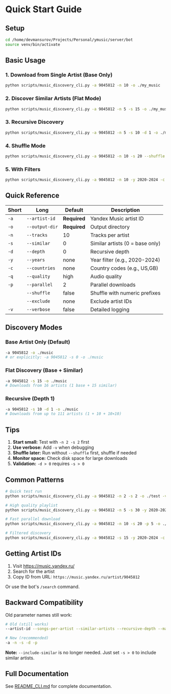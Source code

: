 # Quick Start Guide

## Setup

```bash
cd /home/devmansurov/Projects/Personal/ymusic/server/bot
source venv/bin/activate
```

## Basic Usage

### 1. Download from Single Artist (Base Only)
```bash
python scripts/music_discovery_cli.py -a 9045812 -n 10 -o ./my_music
```

### 2. Discover Similar Artists (Flat Mode)
```bash
python scripts/music_discovery_cli.py -a 9045812 -n 5 -s 15 -o ./my_music
```

### 3. Recursive Discovery
```bash
python scripts/music_discovery_cli.py -a 9045812 -n 5 -s 10 -d 1 -o ./my_music
```

### 4. Shuffle Mode
```bash
python scripts/music_discovery_cli.py -a 9045812 -n 10 -s 20 --shuffle -o ./my_music
```

### 5. With Filters
```bash
python scripts/music_discovery_cli.py -a 9045812 -n 10 -y 2020-2024 -c US,GB -q high -o ./my_music
```

## Quick Reference

| Short | Long | Default | Description |
|-------|------|---------|-------------|
| `-a` | `--artist-id` | **Required** | Yandex Music artist ID |
| `-o` | `--output-dir` | **Required** | Output directory |
| `-n` | `--tracks` | 10 | Tracks per artist |
| `-s` | `--similar` | 0 | Similar artists (0 = base only) |
| `-d` | `--depth` | 0 | Recursive depth |
| `-y` | `--years` | none | Year filter (e.g., 2020-2024) |
| `-c` | `--countries` | none | Country codes (e.g., US,GB) |
| `-q` | `--quality` | high | Audio quality |
| `-p` | `--parallel` | 2 | Parallel downloads |
| | `--shuffle` | false | Shuffle with numeric prefixes |
| | `--exclude` | none | Exclude artist IDs |
| `-v` | `--verbose` | false | Detailed logging |

## Discovery Modes

### Base Artist Only (Default)
```bash
-a 9045812 -o ./music
# or explicitly: -a 9045812 -s 0 -o ./music
```

### Flat Discovery (Base + Similar)
```bash
-a 9045812 -s 15 -o ./music
# Downloads from 16 artists (1 base + 15 similar)
```

### Recursive (Depth 1)
```bash
-a 9045812 -s 10 -d 1 -o ./music
# Downloads from up to 111 artists (1 + 10 + 10×10)
```

## Tips

1. **Start small:** Test with `-n 2 -s 2` first
2. **Use verbose:** Add `-v` when debugging
3. **Shuffle later:** Run without `--shuffle` first, shuffle if needed
4. **Monitor space:** Check disk space for large downloads
5. **Validation:** `-d > 0` requires `-s > 0`

## Common Patterns

```bash
# Quick test run
python scripts/music_discovery_cli.py -a 9045812 -n 2 -s 2 -o ./test -v

# High quality playlist
python scripts/music_discovery_cli.py -a 9045812 -n 5 -s 30 -y 2020-2024 --shuffle -o ./playlist

# Fast parallel download
python scripts/music_discovery_cli.py -a 9045812 -n 10 -s 20 -p 5 -o ./downloads

# Filtered discovery
python scripts/music_discovery_cli.py -a 9045812 -s 15 -y 2020-2024 -c US,GB --exclude 123,456 -o ./music
```

## Getting Artist IDs

1. Visit https://music.yandex.ru/
2. Search for the artist
3. Copy ID from URL: `https://music.yandex.ru/artist/9045812`

Or use the bot's `/search` command.

## Backward Compatibility

Old parameter names still work:
```bash
# Old (still works)
--artist-id --songs-per-artist --similar-artists --recursive-depth --max-concurrent --include-similar

# New (recommended)
-a -n -s -d -p
```

**Note:** `--include-similar` is no longer needed. Just set `-s > 0` to include similar artists.

## Full Documentation

See [README_CLI.md](README_CLI.md) for complete documentation.
